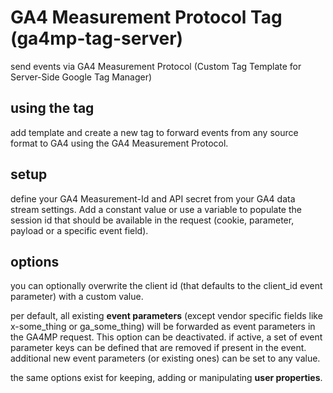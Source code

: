 # GA4 Measurement Protocol Tag (ga4mp-tag-server)
send events via GA4 Measurement Protocol (Custom Tag Template for Server-Side Google Tag Manager)

## using the tag
add template and create a new tag to forward events from any source format to GA4 using the GA4 Measurement Protocol. 

## setup
define your GA4 Measurement-Id and API secret from your GA4 data stream settings. Add a constant value or use a variable to populate the session id that should be available in the request (cookie, parameter, payload or a specific event field). 

## options
you can optionally overwrite the client id (that defaults to the client_id event parameter) with a custom value. 

per default, all existing **event parameters** (except vendor specific fields like x-some_thing or ga_some_thing) will be forwarded as event parameters in the GA4MP request. This option can be deactivated. if active, a set of event parameter keys can be defined that are removed if present in the event. additional new event parameters (or existing ones) can be set to any value. 

the same options exist for keeping, adding or manipulating **user properties**. 
